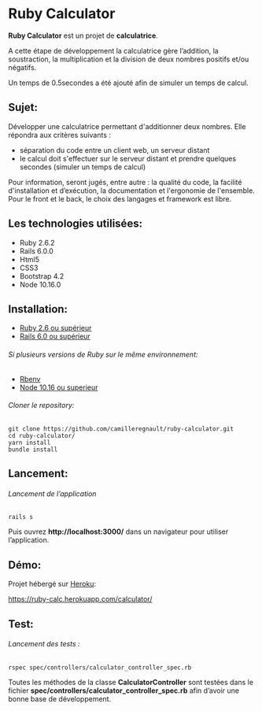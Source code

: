 # Ruby Calculator

**Ruby Calculator** est un projet de **calculatrice**.

A cette étape de développement la calculatrice gère l’addition, la soustraction, la multiplication et la division de deux nombres positifs et/ou négatifs.

Un temps de 0.5secondes a été ajouté afin de simuler un temps de calcul.

## Sujet:

Développer une calculatrice permettant d'additionner deux nombres. Elle répondra aux critères suivants :
- séparation du code entre un client web, un serveur distant
- le calcul doit s'effectuer sur le serveur distant et prendre quelques secondes (simuler un temps de calcul)

Pour information, seront jugés, entre autre : la qualité du code, la facilité d'installation et d’exécution, la documentation et l'ergonomie de l'ensemble. Pour le front et le back, le choix des langages et framework est libre.


## Les technologies utilisées:
- Ruby 2.6.2
- Rails 6.0.0
- Html5
- CSS3
- Bootstrap 4.2
- Node 10.16.0

## Installation:
- [Ruby 2.6 ou supérieur](https://www.ruby-lang.org/fr/documentation/installation/)
- [Rails 6.0 ou supérieur](https://guides.rubyonrails.org/v5.0/getting_started.html)
###### Si plusieurs versions de Ruby sur le même environnement:
- [Rbenv](https://github.com/rbenv/rbenv)
- [Node 10.16 ou superieur](https://nodejs.org/en/download/package-manager/)

###### Cloner le repository:
```
git clone https://github.com/camilleregnault/ruby-calculator.git
cd ruby-calculator/
yarn install
bundle install
```

## Lancement:
###### Lancement de l’application
```
rails s
```
Puis ouvrez **http://localhost:3000/** dans un navigateur pour utiliser l’application.

## Démo:
Projet hébergé sur [Heroku](https://www.heroku.com):

https://ruby-calc.herokuapp.com/calculator/

## Test:
###### Lancement des tests :
```
rspec spec/controllers/calculator_controller_spec.rb
```

Toutes les méthodes de la classe **CalculatorController** sont testées dans le fichier **spec/controllers/calculator_controller_spec.rb** afin d’avoir une bonne base de développement.
